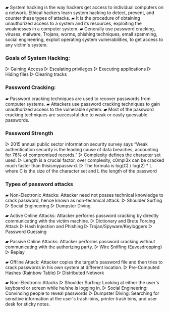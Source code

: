 ▰ System hacking is the way hackers get access to individual
computers on a network. Ethical hackers learn system hacking
to detect, prevent, and counter these types of attacks.
▰ It is the procedure of obtaining unauthorized access to a system
and its resources, exploiting the weaknesses in a computer
system.
▰ Generally use password cracking, viruses, malware, Trojans,
worms, phishing techniques, email spamming, social
engineering, exploit operating system vulnerabilities, to get
access to any victim's system.

### Goals of System Hacking:
▻ Gaining Access
▻ Escalating privileges
▻ Executing applications
▻ Hiding files
▻ Clearing tracks

### Password Cracking:
▰ Password cracking techniques are used to recover passwords
from computer systems.
▰ Attackers use password cracking techniques to gain
unauthorized access to the vulnerable system.
▰ Most of the password cracking techniques are successful due to
weak or easily guessable passwords.

### Password Strength
▻ 2015 annual public sector information security survey says “Weak
authentication security is the leading cause of data breaches,
accounting for 76% of compromised records.”
▻ Complexity defines the character set used.
▻ Length is a crucial factor, over complexity, c0mpl3x can be cracked
much faster than thisismypasswrd.
▻ The formula is log(C) / log(2) * L where C is the size of the character
set and L the length of the password

### Types of password attacks
▰ Non-Electronic Attacks: Attacker need not posses technical knowledge
to crack password, hence known as non-technical attack.
▻ Shoulder Surfing
▻ Social Engineering
▻ Dumpster Diving

▰ Active Online Attacks: Attacker performs password cracking by directly
communicating with the victim machine.
▻ Dictionary and Brute Forcing Attack
▻ Hash Injection and Phishing
▻ Trojan/Spyware/Keyloggers
▻ Password Guessing

▰ Passive Online Attacks: Attacker performs password cracking without
communicating with the authorizing party.
▻ Wire Sniffing (Eavesdropping)
▻ Replay

▰ Offline Attack: Attacker copies the target's password file and then tries
to crack passwords in his own system at different location.
▻ Pre-Computed Hashes (Rainbow Table)
▻ Distributed Network

▰ Non-Electronic Attacks
▻ Shoulder Surfing: Looking at either the user's keyboard or screen
while he/she is logging in.
▻ Social Engineering: Convincing people to reveal passwords
▻ Dumpster Diving: Searching for sensitive information at the user's
trash-bins, printer trash bins, and user desk for sticky notes.

